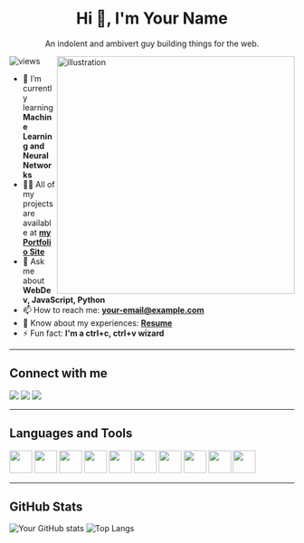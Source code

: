 <!-- Title -->
<h1 align="center">Hi 👋, I'm Your Name</h1>
<p align="center">An indolent and ambivert guy building things for the web.</p>

<!-- Right-side hero image -->
<img align="right" width="420" src="YOUR_HERO_IMAGE_URL" alt="illustration" />

<!-- Profile views -->
<p>
  <img src="https://komarev.com/ghpvc/?username=YOUR_GITHUB_USERNAME&label=Profile%20views&color=0e75b6&style=flat" alt="views" />
</p>

<!-- About -->
- 🌱 I’m currently learning **Machine Learning and Neural Networks**  
- 👨‍💻 All of my projects are available at **[my Portfolio Site](your-portfolio-link)**  
- 💬 Ask me about **WebDev, JavaScript, Python**  
- 📫 How to reach me: **[your-email@example.com](mailto:your-email@example.com)**  
- 📄 Know about my experiences: **[Resume](your-resume-link)**  
- ⚡ Fun fact: **I'm a ctrl+c, ctrl+v wizard**

---

## Connect with me
<a href="https://instagram.com/YOUR_HANDLE"><img src="https://img.shields.io/badge/Instagram-E4405F?style=for-the-badge&logo=instagram&logoColor=white"/></a>
<a href="https://linkedin.com/in/YOUR_HANDLE"><img src="https://img.shields.io/badge/LinkedIn-0077B5?style=for-the-badge&logo=linkedin&logoColor=white"/></a>
<a href="https://YOUR_PORTFOLIO_DOMAIN"><img src="https://img.shields.io/badge/Portfolio-000000?style=for-the-badge&logo=vercel&logoColor=white"/></a>

---

## Languages and Tools
<p>
  <img src="https://cdn.jsdelivr.net/gh/devicons/devicon/icons/html5/html5-original.svg" width="40"/>
  <img src="https://cdn.jsdelivr.net/gh/devicons/devicon/icons/css3/css3-original.svg" width="40"/>
  <img src="https://cdn.jsdelivr.net/gh/devicons/devicon/icons/javascript/javascript-original.svg" width="40"/>
  <img src="https://cdn.jsdelivr.net/gh/devicons/devicon/icons/react/react-original.svg" width="40"/>
  <img src="https://cdn.jsdelivr.net/gh/devicons/devicon/icons/nodejs/nodejs-original.svg" width="40"/>
  <img src="https://cdn.jsdelivr.net/gh/devicons/devicon/icons/express/express-original.svg" width="40"/>
  <img src="https://cdn.jsdelivr.net/gh/devicons/devicon/icons/mongodb/mongodb-original.svg" width="40"/>
  <img src="https://cdn.jsdelivr.net/gh/devicons/devicon/icons/python/python-original.svg" width="40"/>
  <img src="https://cdn.jsdelivr.net/gh/devicons/devicon/icons/tensorflow/tensorflow-original.svg" width="40"/>
  <img src="https://cdn.jsdelivr.net/gh/devicons/devicon/icons/git/git-original.svg" width="40"/>
</p>

---

## GitHub Stats
![Your GitHub stats](https://github-readme-stats.vercel.app/api?username=YOUR_GITHUB_USERNAME&show_icons=true&theme=radical)
![Top Langs](https://github-readme-stats.vercel.app/api/top-langs/?username=YOUR_GITHUB_USERNAME&layout=compact&theme=radical)
